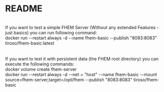 # README<br>
<br>
If you want to test a simple FHEM Server (Without any extended Features - just basics) you can run following command:<br>
docker run --restart always -d --name fhem-basic --publish "8083:8083" tiroso/fhem-basic:latest<br>
<br>
<br>
If you want to test it with persistent data (the FHEM root directory) you can execute the following commands:<br>
docker volume create fhem-server<br>
docker run --restart always -d --net = "host" --name fhem-basic --mount source=fhem-server,target=/opt/fhem --publish "8083:8083" tiroso/fhem-basic<br>
